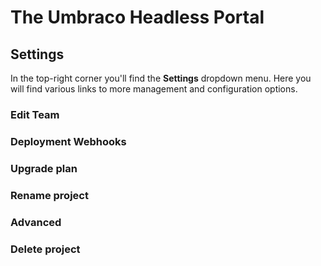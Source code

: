 # The Umbraco Headless Portal



## Settings

In the top-right corner you'll find the **Settings** dropdown menu. Here you will find various links to more management and configuration options.

### Edit Team

### Deployment Webhooks

### Upgrade plan

### Rename project

### Advanced

### Delete project